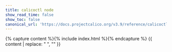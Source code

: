 ```yaml
---
title: calicoctl node
show_read_time: false
show_toc: false
canonical_url: 'https://docs.projectcalico.org/v3.9/reference/calicoctl/node/index'
---
```

{% capture content %}{% include index.html %}{% endcapture %}
{{ content | replace: "    ", "" }}